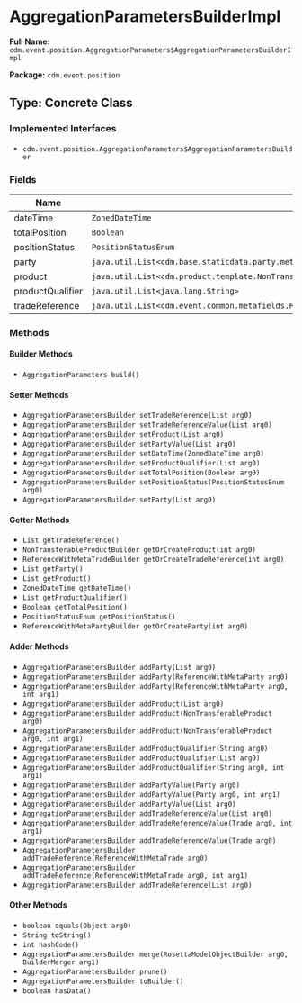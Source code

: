 # AggregationParametersBuilderImpl

**Full Name:** `cdm.event.position.AggregationParameters$AggregationParametersBuilderImpl`

**Package:** `cdm.event.position`

## Type: Concrete Class

### Implemented Interfaces

- `cdm.event.position.AggregationParameters$AggregationParametersBuilder`

### Fields

| Name | Type | Description |
|------|------|-------------|
| dateTime | `ZonedDateTime` |  |
| totalPosition | `Boolean` |  |
| positionStatus | `PositionStatusEnum` |  |
| party | `java.util.List<cdm.base.staticdata.party.metafields.ReferenceWithMetaParty$ReferenceWithMetaPartyBuilder>` |  |
| product | `java.util.List<cdm.product.template.NonTransferableProduct$NonTransferableProductBuilder>` |  |
| productQualifier | `java.util.List<java.lang.String>` |  |
| tradeReference | `java.util.List<cdm.event.common.metafields.ReferenceWithMetaTrade$ReferenceWithMetaTradeBuilder>` |  |

### Methods

#### Builder Methods

- `AggregationParameters build()`

#### Setter Methods

- `AggregationParametersBuilder setTradeReference(List arg0)`
- `AggregationParametersBuilder setTradeReferenceValue(List arg0)`
- `AggregationParametersBuilder setProduct(List arg0)`
- `AggregationParametersBuilder setPartyValue(List arg0)`
- `AggregationParametersBuilder setDateTime(ZonedDateTime arg0)`
- `AggregationParametersBuilder setProductQualifier(List arg0)`
- `AggregationParametersBuilder setTotalPosition(Boolean arg0)`
- `AggregationParametersBuilder setPositionStatus(PositionStatusEnum arg0)`
- `AggregationParametersBuilder setParty(List arg0)`

#### Getter Methods

- `List getTradeReference()`
- `NonTransferableProductBuilder getOrCreateProduct(int arg0)`
- `ReferenceWithMetaTradeBuilder getOrCreateTradeReference(int arg0)`
- `List getParty()`
- `List getProduct()`
- `ZonedDateTime getDateTime()`
- `List getProductQualifier()`
- `Boolean getTotalPosition()`
- `PositionStatusEnum getPositionStatus()`
- `ReferenceWithMetaPartyBuilder getOrCreateParty(int arg0)`

#### Adder Methods

- `AggregationParametersBuilder addParty(List arg0)`
- `AggregationParametersBuilder addParty(ReferenceWithMetaParty arg0)`
- `AggregationParametersBuilder addParty(ReferenceWithMetaParty arg0, int arg1)`
- `AggregationParametersBuilder addProduct(List arg0)`
- `AggregationParametersBuilder addProduct(NonTransferableProduct arg0)`
- `AggregationParametersBuilder addProduct(NonTransferableProduct arg0, int arg1)`
- `AggregationParametersBuilder addProductQualifier(String arg0)`
- `AggregationParametersBuilder addProductQualifier(List arg0)`
- `AggregationParametersBuilder addProductQualifier(String arg0, int arg1)`
- `AggregationParametersBuilder addPartyValue(Party arg0)`
- `AggregationParametersBuilder addPartyValue(Party arg0, int arg1)`
- `AggregationParametersBuilder addPartyValue(List arg0)`
- `AggregationParametersBuilder addTradeReferenceValue(List arg0)`
- `AggregationParametersBuilder addTradeReferenceValue(Trade arg0, int arg1)`
- `AggregationParametersBuilder addTradeReferenceValue(Trade arg0)`
- `AggregationParametersBuilder addTradeReference(ReferenceWithMetaTrade arg0)`
- `AggregationParametersBuilder addTradeReference(ReferenceWithMetaTrade arg0, int arg1)`
- `AggregationParametersBuilder addTradeReference(List arg0)`

#### Other Methods

- `boolean equals(Object arg0)`
- `String toString()`
- `int hashCode()`
- `AggregationParametersBuilder merge(RosettaModelObjectBuilder arg0, BuilderMerger arg1)`
- `AggregationParametersBuilder prune()`
- `AggregationParametersBuilder toBuilder()`
- `boolean hasData()`

